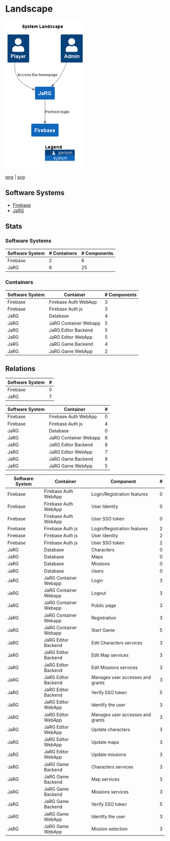 # Landscape

![landscape](./images/landscape.png)

[png](./images/landscape.png) | [svg](./images/landscape.svg)


## Software Systems

 - [Firebase](software-systems/Firebase/README.md)
 - [JaRG](software-systems/JaRG/README.md)

## Stats

### Software Systems

| Software System | # Containers | # Components |
| --- | --- | --- |
| Firebase | 2 | 6 |
| JaRG | 6 | 25 |

### Containers

| Software System | Container | # Components |
| --- | --- | --- |
| Firebase | Firebase Auth WebApp | 3 |
| Firebase | Firebase Auth js | 3 |
| JaRG | Database | 4 |
| JaRG | JaRG Container Webapp | 5 |
| JaRG | JaRG Editor Backend | 5 |
| JaRG | JaRG Editor WebApp | 5 |
| JaRG | JaRG Game Backend | 4 |
| JaRG | JaRG Game WebApp | 2 |

## Relations

| Software System | # |
| --- | --- |
| Firebase | 0 |
| JaRG | 7 |

| Software System | Container | # |
| --- | --- | --- |
| Firebase | Firebase Auth WebApp | 0 |
| Firebase | Firebase Auth js | 4 |
| JaRG | Database | 0 |
| JaRG | JaRG Container Webapp | 6 |
| JaRG | JaRG Editor Backend | 8 |
| JaRG | JaRG Editor WebApp | 7 |
| JaRG | JaRG Game Backend | 8 |
| JaRG | JaRG Game WebApp | 5 |

| Software System | Container | Component | # |
| --- | --- | --- | --- |
| Firebase | Firebase Auth WebApp | Login/Registration features | 0 |
| Firebase | Firebase Auth WebApp | User Identity | 0 |
| Firebase | Firebase Auth WebApp | User SSO token | 0 |
| Firebase | Firebase Auth js | Login/Registration features | 2 |
| Firebase | Firebase Auth js | User Identity | 2 |
| Firebase | Firebase Auth js | User SSO token | 2 |
| JaRG | Database | Characters | 0 |
| JaRG | Database | Maps | 0 |
| JaRG | Database | Missions | 0 |
| JaRG | Database | Users | 0 |
| JaRG | JaRG Container Webapp | Login | 3 |
| JaRG | JaRG Container Webapp | Logout | 3 |
| JaRG | JaRG Container Webapp | Public page | 3 |
| JaRG | JaRG Container Webapp | Registration | 3 |
| JaRG | JaRG Container Webapp | Start Game | 5 |
| JaRG | JaRG Editor Backend | Edit Characters services | 3 |
| JaRG | JaRG Editor Backend | Edit Map services | 3 |
| JaRG | JaRG Editor Backend | Edit Missions services | 3 |
| JaRG | JaRG Editor Backend | Manages user accesses and grants | 3 |
| JaRG | JaRG Editor Backend | Verify SSO token | 5 |
| JaRG | JaRG Editor WebApp | Identify the user | 3 |
| JaRG | JaRG Editor WebApp | Manages user accesses and grants | 3 |
| JaRG | JaRG Editor WebApp | Update characters | 3 |
| JaRG | JaRG Editor WebApp | Update maps | 3 |
| JaRG | JaRG Editor WebApp | Update missions | 3 |
| JaRG | JaRG Game Backend | Characters services | 3 |
| JaRG | JaRG Game Backend | Map services | 3 |
| JaRG | JaRG Game Backend | Missions services | 3 |
| JaRG | JaRG Game Backend | Verify SSO token | 5 |
| JaRG | JaRG Game WebApp | Identify the user | 3 |
| JaRG | JaRG Game WebApp | Mission selection | 3 |

